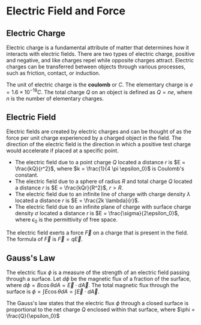 # Electric Field and Force

## Electric Charge

Electric charge is a fundamental attribute of matter that determines how it interacts with electric fields. There are two types of electric charge, positive and negative, and like charges repel while opposite charges attract. Electric charges can be transferred between objects through various processes, such as friction, contact, or induction.

The unit of electric charge is the **coulomb** or $C$. The elementary charge is $e = 1.6 \times 10^{-19} C$. The total charge $Q$ on an object is defined as $Q = ne$, where $n$ is the number of elementary charges.

## Electric Field

Electric fields are created by electric charges and can be thought of as the force per unit charge experienced by a charged object in the field. The direction of the electric field is the direction in which a positive test charge would accelerate if placed at a specific point.

- The electric field due to a point charge $Q$ located a distance $r$ is $E = \frac{kQ}{r^2}$, where $k = \frac{1}{4 \pi \epsilon_0}$ is Coulomb's constant.
- The electric field due to a sphere of radius $R$ and total charge $Q$ located a distance $r$ is $E = \frac{kQr}{R^2}$, $r > R$.
- The electric field due to an infinite line of charge with charge density $\lambda$ located a distance $r$ is $E = \frac{2k \lambda}{r}$.
- The electric field due to an infinite plane of charge with surface charge density $\sigma$ located a distance $r$ is $E = \frac{\sigma}{2\epsilon_0}$, where $\epsilon_0$ is the permittivity of free space.

The electric field exerts a force $\vec{F}$ on a charge that is present in the field. The formula of $\vec{F}$ is $\vec{F} = q \vec{E}$.

## Gauss's Law

The electric flux $\phi$ is a measure of the strength of an electric field passing through a surface. Let $d \phi$ be the magnetic flux of a fraction of the surface, where $d \phi = B \cos \theta dA = \vec{E} \cdot d \vec{A}$. The total magnetic flux through the surface is $\phi = \int E \cos \theta dA = \int \vec{E} \cdot d \vec{A}$.

The Gauss's law states that the electric flux $\phi$ through a closed surface is proportional to the net charge $Q$ enclosed within that surface, where $\phi = \frac{Q}{\epsilon_0}$

